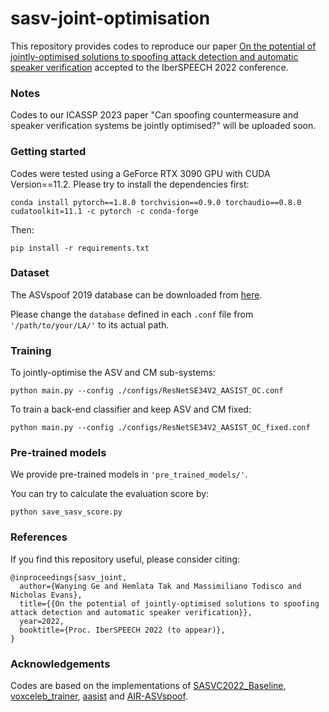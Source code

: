 # sasv-joint-optimisation 

This repository provides codes to reproduce our paper [On the potential of jointly-optimised solutions to spoofing attack detection and automatic speaker verification](https://arxiv.org/pdf/2209.00506.pdf) accepted to the IberSPEECH 2022 conference.

### Notes

Codes to our ICASSP 2023 paper "Can spoofing countermeasure and speaker verification systems be jointly optimised?" will be uploaded soon.

### Getting started
Codes were tested using a GeForce RTX 3090 GPU with CUDA Version==11.2. Please try to install the dependencies first:
```
conda install pytorch==1.8.0 torchvision==0.9.0 torchaudio==0.8.0 cudatoolkit=11.1 -c pytorch -c conda-forge

```
Then:
```
pip install -r requirements.txt
```
### Dataset
The ASVspoof 2019 database can be downloaded from [here](https://datashare.ed.ac.uk/handle/10283/3336).

Please change the `database` defined in each `.conf` file from `'/path/to/your/LA/'` to its actual path.

### Training 
To jointly-optimise the ASV and CM sub-systems:
```
python main.py --config ./configs/ResNetSE34V2_AASIST_OC.conf
```
To train a back-end classifier and keep ASV and CM fixed:
```
python main.py --config ./configs/ResNetSE34V2_AASIST_OC_fixed.conf
```

### Pre-trained models
We provide pre-trained models in `'pre_trained_models/'`.

You can try to calculate the evaluation score by:
```
python save_sasv_score.py
```

### References
If you find this repository useful, please consider citing:
```
@inproceedings{sasv_joint,
  author={Wanying Ge and Hemlata Tak and Massimiliano Todisco and Nicholas Evans},
  title={{On the potential of jointly-optimised solutions to spoofing attack detection and automatic speaker verification}},
  year=2022,
  booktitle={Proc. IberSPEECH 2022 (to appear)},
}
```


### Acknowledgements
Codes are based on the implementations of [SASVC2022_Baseline](https://github.com/sasv-challenge/SASVC2022_Baseline), [voxceleb_trainer](https://github.com/clovaai/voxceleb_trainer), [aasist](https://github.com/clovaai/aasist) and [AIR-ASVspoof](https://github.com/yzyouzhang/AIR-ASVspoof).
